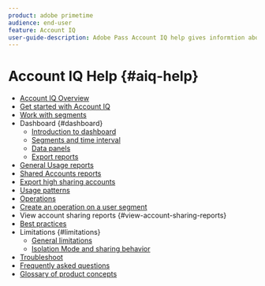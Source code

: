 ```yaml
---
product: adobe primetime
audience: end-user
feature: Account IQ
user-guide-description: Adobe Pass Account IQ help gives informtion about the Account IQ components and walks you through user journeys to use the various components. 
---
```

# Account IQ Help {#aiq-help}

+ [Account IQ Overview](/help/accountiq/home.md)
+ [Get started with Account IQ](/help/accountiq/get-started.md)
+ [Work with segments](/help/accountiq/work-with-segments.md)
+ Dashboard {#dashboard}
    + [Introduction to dashboard](/help/accountiq/introduction-dashboard.md)
    + [Segments and time interval](/help/accountiq/segments-timeinterval.md)
    + [Data panels](/help/accountiq/data-panels.md)
    + [Export reports](/help/accountiq/export-reports.md)
+ [General Usage reports](/help/accountiq/general-usage-reports.md)
+ [Shared Accounts reports](/help/accountiq/shared-acc-reports.md)
+ [Export high sharing accounts](/help/accountiq/export-acc-information.md)
+ [Usage patterns](/help/accountiq/usage-patterns.md)
+ [Operations](/help/accountiq/operations.md)
+ [Create an operation on a user segment](/help/accountiq/operation-affecting-user-segment.md)
+ View account sharing reports {#view-account-sharing-reports} 
+ [Best practices](/help/accountiq/best-practices.md)
+ Limitations {#limitations}
    + [General limitations](/help/accountiq/limitations.md)
    + [Isolation Mode and sharing behavior](/help/accountiq/isolation-mode.md)
+ [Troubleshoot](/help/accountiq/troubleshoot.md)
+ [Frequently asked questions](/help/accountiq/faq.md)
+ [Glossary of product concepts](/help/accountiq/product-concepts.md)
